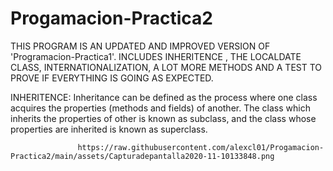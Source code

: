 # Progamacion-Practica2

THIS PROGRAM IS AN UPDATED AND IMPROVED VERSION OF 'Programacion-Practica1'.
INCLUDES INHERITENCE , THE LOCALDATE CLASS, INTERNATIONALIZATION, A LOT MORE METHODS AND A TEST TO PROVE IF EVERYTHING IS GOING AS EXPECTED.

INHERITENCE: Inheritance can be defined as the process where one class acquires the properties (methods and fields) of another. The class which inherits the properties 
of other is known as subclass, and the class whose properties are inherited is known as superclass.

                   https://raw.githubusercontent.com/alexcl01/Progamacion-Practica2/main/assets/Capturadepantalla2020-11-10133848.png
                   
    
    
    
    
    
    
    
    
    
                                                   
